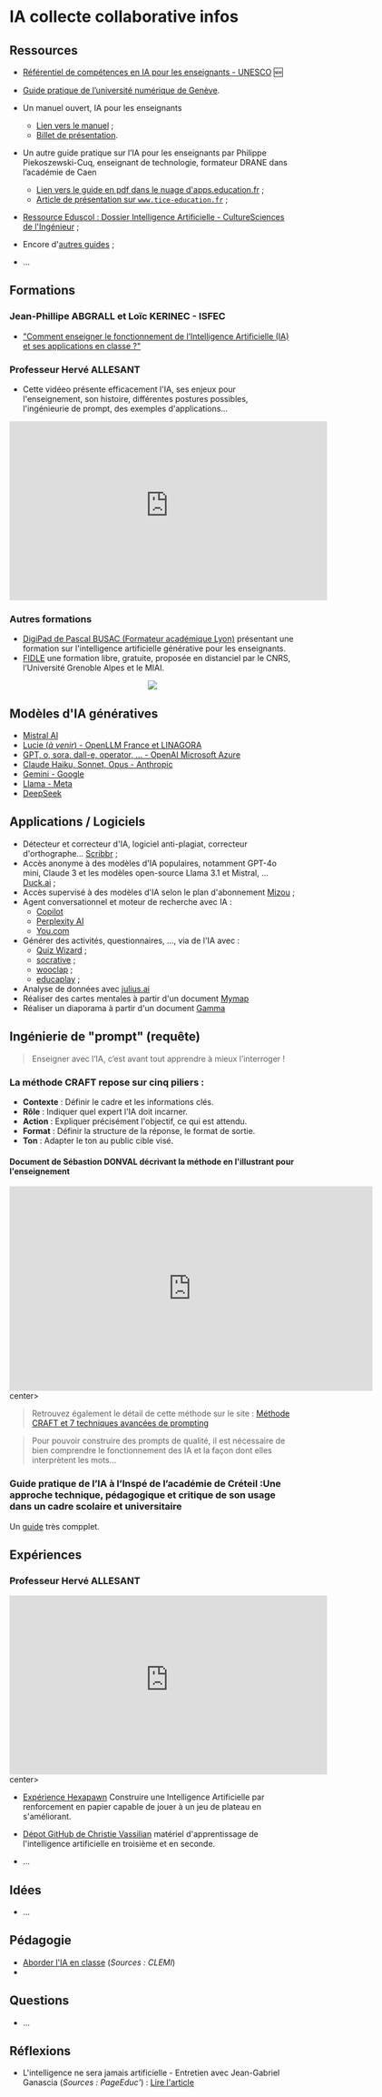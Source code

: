 # IA collecte collaborative infos

## Ressources

- [Référentiel de compétences en IA pour les enseignants - UNESCO](https://www.unesco.org/fr/articles/referentiel-de-competences-en-ia-pour-les-enseignants?hub=67076) :new:

- [Guide pratique de l’université numérique de Genève](https://www.unige.ch/numerique/fr/plan-daction/ia1/accueil/guide-pratique-ia/).

- Un manuel ouvert, IA pour les enseignants
    - [Lien vers le manuel](https://aiopentext.itd.cnr.it/iapourlesenseignants/) ;
    - [Billet de présentation](https://chaireunescorelia.univ-nantes.fr/2023/06/01/le-manuel-ouvert-intelligence-artificielle-pour-les-enseignants-est-publie/).

- Un autre guide pratique sur l’IA pour les enseignants par Philippe Piekoszewski-Cuq, enseignant de technologie, formateur DRANE dans l’académie de Caen
    - [Lien vers le guide en pdf dans le nuage d'apps.education.fr](https://nuage03.apps.education.fr/index.php/s/7cQfKmEtHHZgCxT) ;
    - [Article de présentation sur `www.tice-education.fr`](https://www.tice-education.fr/tous-les-articles-er-ressources/objets-connectes/1820-decouvrez-le-guide-pratique-sur-lintelligence-artificielle-pour-les-enseignants?language=fr-FR&idU=2) ;

- [Ressource Eduscol : Dossier Intelligence Artificielle - CultureSciences de l'Ingénieur](https://sti.eduscol.education.fr//si-ens-paris-saclay/ressources_pedagogiques/dossier-intelligence-artificielle) ;

- Encore d'[autres guides](https://latelierduformateur.fr/5-nouveaux-guides-sur-lia-en-formation/) ;

- ...


## Formations


### Jean-Phillipe ABGRALL et Loïc KERINEC - ISFEC
- ["Comment enseigner le fonctionnement de l’Intelligence Artificielle (IA) et ses applications en classe ?"](https://www.canva.com/design/DAGgNS3L1Bc/opnEjfYpkncNcdmITTwDvg/view?utm_content=DAGgNS3L1Bc&utm_campaign=designshare&utm_medium=link&utm_source=viewer)

### Professeur Hervé ALLESANT

- Cette vidéeo présente efficacement l'IA, ses enjeux pour l'enseignement, son histoire, différentes postures possibles, l'ingénieurie de prompt, des exemples d'applications...

<center><iframe title="Initiation à l'IA pour la direction et l'enseignement" width="560" height="315" src="https://tube-numerique-educatif.apps.education.fr/videos/embed/b09094d9-e42d-4d0e-9061-0cba58149fd7" frameborder="0" allowfullscreen="" sandbox="allow-same-origin allow-scripts allow-popups allow-forms"></iframe></center>

### Autres formations
- [DigiPad de Pascal BUSAC (Formateur académique Lyon)](https://digipad.app/p/465149/3979dc305e1d7)  présentant une formation sur l'intelligence artificielle générative pour les enseignants.
- [FIDLE](https://fidle.cnrs.fr/w3/whatsup.html) une formation libre, gratuite, proposée en distanciel par le CNRS, l’Université Grenoble Alpes et le MIAI.
<center><a href="https://fidle.cnrs.fr"><img src="https://minio.apps.education.fr/codimd-prod/uploads/7abdfd454182325cf3afd1ad7.png"></a></center>



## Modèles d'IA génératives

- [Mistral AI](https://mistral.ai/fr)
- [Lucie (*à venir*) - OpenLLM France et LINAGORA](https://lucie.chat/)
- [GPT, o, sora, dall-e, operator, ... - OpenAI Microsoft Azure](https://chatgpt-francais.com/)
- [Claude Haiku, Sonnet, Opus - Anthropic](https://www.anthropic.com/claude)
- [Gemini - Google](https://gemini.google.com/)
- [Llama - Meta](https://www.llama.com/)
- [DeepSeek](https://www.deepseek.com/en)



## Applications / Logiciels

- Détecteur et correcteur d'IA, logiciel anti-plagiat, correcteur d'orthographe... [Scribbr](https://www.scribbr.fr/logiciel-anti-plagiat/) ;
- Accès anonyme à des modèles d'IA populaires, notamment GPT-4o mini, Claude 3 et les modèles open-source Llama 3.1 et Mistral, ... [Duck.ai](https://duckduckgo.com/?q=DuckDuckGo+AI+Chat&ia=chat&duckai=1&atb=v433-1) ;
- Accès supervisé à des modèles d'IA selon le plan d'abonnement [Mizou](https://mizou.com/pricing) ;
- Agent conversationnel et moteur de recherche avec IA : 
    - [Copilot](https://copilot.microsoft.com/)
    - [Perplexity AI](https://www.perplexity.ai/)
    - [You.com](https://you.com/)
- Générer des activités, questionnaires, ..., via de l'IA avec :
    - [Quiz Wizard](https://www.getquizwizard.com/) ;
    - [socrative](https://www.socrative.com/) ;
    - [wooclap](https://wooclap.com/) ;
    - [educaplay](https://fr.educaplay.com/) ;
- Analyse de données avec [julius.ai](https://julius.ai/)
- Réaliser des cartes mentales à partir d'un document [Mymap](https://www.mymap.ai/mindmap)
- Réaliser un diaporama à partir d'un document [Gamma](https://gamma.app/fr)
## Ingénierie de "prompt" (requête)


> Enseigner avec l’IA, c’est avant tout apprendre à mieux l’interroger !


### La méthode CRAFT repose sur cinq piliers :

- **Contexte** : Définir le cadre et les informations clés.
- **Rôle** : Indiquer quel expert l'IA doit incarner.
- **Action** : Expliquer précisément l'objectif, ce qui est attendu.
- **Format** : Définir la structure de la réponse, le format de sortie.
- **Ton** : Adapter le ton au public cible visé.


#### Document de Sébastion DONVAL décrivant la méthode en l'illustrant pour l'enseignement

<center><iframe src="https://ericecmorlaix.github.io/adn-Tutoriel_lab_si/IA/IA_CRAFT_Enseignement.pdf" width="640" height="360" frameborder="0" scrolling="no" allowfullscreen title="Optimiser l'Utilisation de l'IA en Enseignement avec la Méthode CRAFT"></iframe></center>center>


> Retrouvez également le détail de cette méthode sur le site : [Méthode CRAFT et 7 techniques avancées de prompting](https://www.extencia.fr/prompting-chatgpt-methode-craft-techniques-avancees)

> Pour pouvoir construire des prompts de qualité, il est nécessaire de bien comprendre le fonctionnement des IA et la façon dont elles interprètent les mots…

### Guide pratique de l’IA à l’Inspé de l’académie de Créteil :Une approche technique, pédagogique et critique de son usage dans un cadre scolaire et universitaire
Un [guide](./GuideIACreteil.pdf) très compplet.

## Expériences

### Professeur Hervé ALLESANT

<center><iframe title="Créer une application avec l'IA - un bidouIAge pour &quot;Organizator1999&quot;" width="560" height="315" src="https://tube-numerique-educatif.apps.education.fr/videos/embed/430aea1f-2493-44bf-8090-818261153d7b" frameborder="0" allowfullscreen="" sandbox="allow-same-origin allow-scripts allow-popups allow-forms"></iframe></center>center>

- [Expérience Hexapawn](https://www.palais-decouverte.fr/fr/explorer-nos-contenus/experiences-dinformatique/une-intelligence-artificielle-en-papier#topMenu) Construire une Intelligence Artificielle par renforcement en papier capable de jouer à un jeu de plateau en s'améliorant.


- [Dépot GitHub de Christie Vassilian](https://github.com/Math13Net/IA) matériel d'apprentissage de l'intelligence artificielle en troisième et en seconde.

- ...

## Idées


- ...

## Pédagogie

- [Aborder l'IA en classe](https://www.clemi.fr/les-objectifs/aborder-lia-en-classe?actId=%7Ea__hPinWUDqeLirfJ8E3mof5xrlLHG1JBhV1ENoqoLkO09WGD-AgS3pDatqKRWRkdg6D3zZ-wS5sQLK_yrzKzAzEqXkkP7IcCZgj_RG4SvvH8r2Dk5yNT8Q%3D%3D&actCampaignType=CAMPAIGN_MAIL&actSource=536294) (*Sources : CLEMI*)
- 
## Questions

- ...

## Réflexions

- L'intelligence ne sera jamais artificielle - Entretien avec Jean-Gabriel Ganascia (*Sources : PageEduc'*) : [Lire l'article](https://www.page-educ.fr/article/pour-une-education-aux-humanites-numeriques-entretien-avec-jean-gabriel-ganascia)
